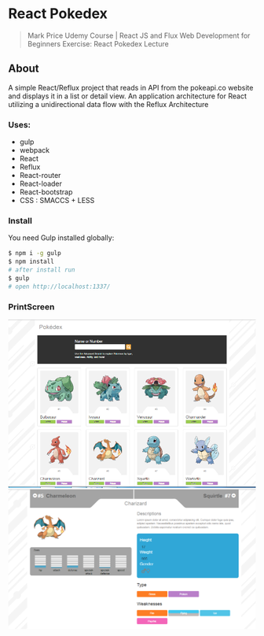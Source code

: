 # React Pokedex

>Mark Price Udemy Course | React JS and Flux Web Development for Beginners Exercise:
>React Pokedex Lecture  

## About
A simple React/Reflux project that reads in API from the pokeapi.co website and displays it in a list or detail view. 
An application architecture for React utilizing a unidirectional data flow with the Reflux Architecture

### Uses:
  - gulp
  - webpack
  - React
  - Reflux
  - React-router
  - React-loader
  - React-bootstrap
  - CSS : SMACCS + LESS
 
### Install
  You need Gulp installed globally:
```sh
$ npm i -g gulp
$ npm install
# after install run
$ gulp
# open http://localhost:1337/
```

### PrintScreen

<img src="https://github.com/DenGZR/pokemonApp-with-reflux/blob/new_branch_stote/readme_img/home-page.png" width=600 />  
 

<img src="https://github.com/DenGZR/pokemonApp-with-reflux/blob/new_branch_stote/readme_img/details-page.png" width=600 />

   
